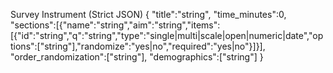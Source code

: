 Survey Instrument (Strict JSON)
{
  "title":"string",
  "time_minutes":0,
  "sections":[{"name":"string","aim":"string","items":[{"id":"string","q":"string","type":"single|multi|scale|open|numeric|date","options":["string"],"randomize":"yes|no","required":"yes|no"}]}],
  "order_randomization":["string"],
  "demographics":["string"]
}
